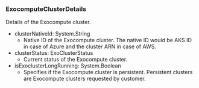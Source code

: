 ### ExocomputeClusterDetails
Details of the Exocompute cluster.

- clusterNativeId: System.String
  - Native ID of the Exocompute cluster. The native ID would be AKS ID in case of Azure and the cluster ARN in case of AWS.
- clusterStatus: ExoClusterStatus
  - Current status of the Exocompute cluster.
- isExoclusterLongRunning: System.Boolean
  - Specifies if the Exocompute cluster is persistent. Persistent clusters are Exocompute clusters requested by customer.
